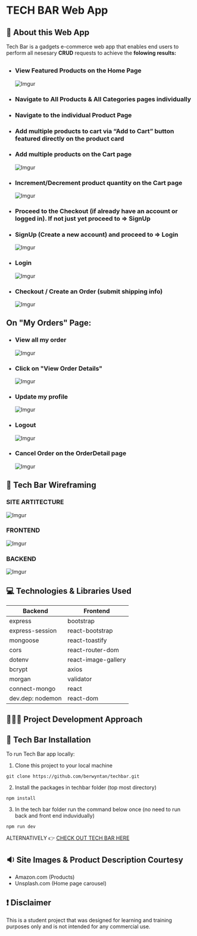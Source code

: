 # TECH BAR Web App

## 🧐 About this Web App

Tech Bar is a gadgets e-commerce web app that enables end users to perform all nesesary <b>CRUD</b> requests to achieve the <b>folowing results:</b>

##

- ### View Featured Products on the Home Page
  ![Imgur](https://i.imgur.com/qommxji.png)
- ### Navigate to All Products & All Categories pages individually
- ### Navigate to the individual Product Page
- ### Add multiple products to cart via <b>“Add to Cart”</b> button featured directly on the <b>product card</b>
- ### Add multiple products on the Cart page
  ![Imgur](https://i.imgur.com/Anxzjm6.png)
- ### Increment/Decrement product quantity on the Cart page
  ![Imgur](https://i.imgur.com/1nmmlsC.png)
- ### Proceed to the Checkout (if already have an account or logged in). If not just yet proceed to => SignUp
- ### SignUp (Create a new account) and proceed to => Login
  ![Imgur](https://i.imgur.com/FhtXV6s.png)
- ### Login
  ![Imgur](https://i.imgur.com/EhO2knW.png)
- ### Checkout / Create an Order (submit shipping info)
  ![Imgur](https://i.imgur.com/GGNNyqO.png)

## On "My Orders" Page:

- ### View all my order

  ![Imgur](https://i.imgur.com/7Ihw0dB.png)

- ### Click on "View Order Details"

  ![Imgur](https://i.imgur.com/ZVyYkID.png)

- ### Update my profile

  ![Imgur](https://i.imgur.com/ULGzLs5.png)

- ### Logout

  ![Imgur](https://i.imgur.com/Ju8W8pc.png)

- ### <b>Cancel Order</b> on the OrderDetail page
  ![Imgur](https://i.imgur.com/yPbFxys.png)

## 🧩 Tech Bar Wireframing

### SITE ARTITECTURE

![Imgur](https://i.imgur.com/wKRYVfi.png)

### FRONTEND

![Imgur](https://i.imgur.com/obGNZ9q.png)

### BACKEND

![Imgur](https://i.imgur.com/7VqdZAr.png)

## 💻 Technologies & Libraries Used

| <b>Backend</b>   | <b>Frontend</b>     |
| ---------------- | ------------------- |
| express          | bootstrap           |
| express-session  | react-bootstrap     |
| mongoose         | react-toastify      |
| cors             | react-router-dom    |
| dotenv           | react-image-gallery |
| bcrypt           | axios               |
| morgan           | validator           |
| connect-mongo    | react               |
| dev.dep: nodemon | react-dom           |

## 👨🏽‍💻 Project Development Approach

## 🧰 Tech Bar Installation

To run Tech Bar app locally:

1. Clone this project to your local machine

```
git clone https://github.com/berwyntan/techbar.git
```

2. Install the packages in techbar folder (top most directory)

```
npm install
```

3. In the tech bar folder run the command below once (no need to run back and front end induvidually)

```
npm run dev
```

ALTERNATIVELY
👉 [CHECK OUT TECH BAR HERE](https://sore-blue-turtle-hat.cyclic.app/)

## 🔉 Site Images & Product Description Courtesy

- Amazon.com (Products)
- Unsplash.com (Home page carousel)

## ❗ Disclaimer

This is a student project that was designed for learning and training purposes only and is not intended for any commercial use.
